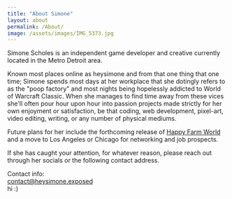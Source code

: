 ```yaml
---
title: "About Simone"
layout: about
permalink: /About/
image: /assets/images/IMG_5373.jpg
---
```


Simone Scholes is an independent game developer and creative currently located in the Metro Detroit area.

Known most places online as heysimone and from that one thing that one time; Simone spends most days at her workplace that she dotingly refers to as the "poop factory" and most nights being hopelessly addicted to World of Warcraft Classic. When she manages to find time away from these vices she'll often pour hour upon hour into passion projects made strictly for her own enjoyment or satisfaction, be that coding, web development, pixel-art, video editing, writing, or any number of physical mediums.

Future plans for her include the forthcoming release of [Happy Farm World](/HappyFarmWorld/) and a move to Los Angeles or Chicago for networking and job prospects.

If she has caught your attention, for whatever reason, please reach out through her socials or the following contact address.

Contact info:  
[contact@heysimone.exposed](mailto:contact@heysimone.exposed)  
hi :)

